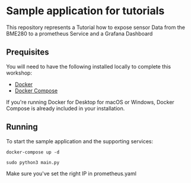 # Sample application for tutorials

This repository represents a Tutorial how to expose sensor Data from the BME280 to a prometheus Service and a Grafana Dashboard

## Prequisites

You will need to have the following installed locally to complete this workshop:

- [Docker](https://docs.docker.com/install/)
- [Docker Compose](https://docs.docker.com/compose/install/)

If you're running Docker for Desktop for macOS or Windows, Docker Compose is already included in your installation.

## Running

To start the sample application and the supporting services:

```
docker-compose up -d
```
```
sudo python3 main.py
```

Make sure you've set the right IP in prometheus.yaml

